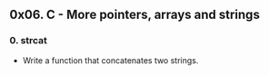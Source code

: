 ## 0x06. C - More pointers, arrays and strings

### 0. strcat
- Write a function that concatenates two strings.

